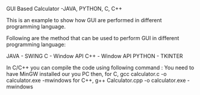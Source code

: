 GUI Based Calculator -JAVA, PYTHON, C, C++


This is an example to show how GUI are performed in different programming language.

Following are the method that can be used to perform GUI in different programming language: 

JAVA	    - SWING
C 		    - Window API
C++		    - Window API
PYTHON    - TKINTER

In C/C++ you can compile the code using following command :
You need to have MinGW installed our you PC then,
for C, 	 gcc calculator.c -o calculator.exe -mwindows
for C++,	g++ Calculator.cpp -o calculator.exe -mwindows
